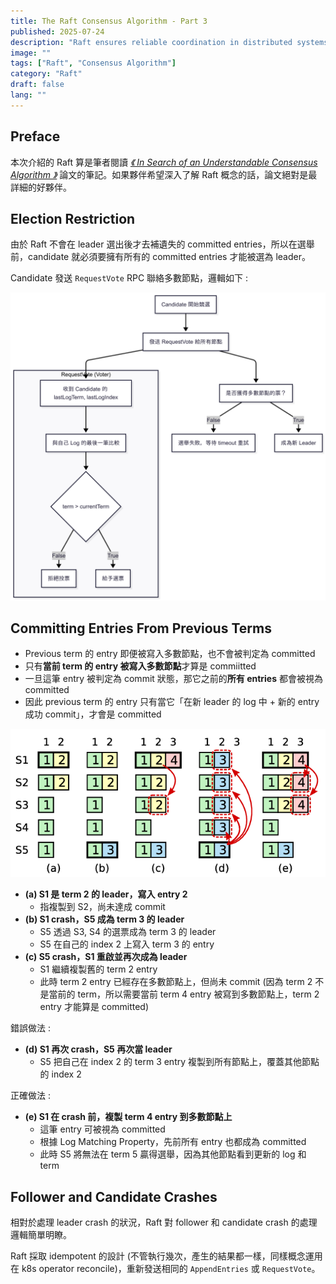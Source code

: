 ```yaml
---
title: The Raft Consensus Algorithm - Part 3
published: 2025-07-24
description: "Raft ensures reliable coordination in distributed systems through leader election, log replication, and fault tolerance."
image: ""
tags: ["Raft", "Consensus Algorithm"]
category: "Raft"
draft: false
lang: ""
---
```


## Preface

本次介紹的 Raft 算是筆者閱讀 [_《 In Search of an Understandable Consensus Algorithm 》_](https://raft.github.io/) 論文的筆記。如果夥伴希望深入了解 Raft 概念的話，論文絕對是最詳細的好夥伴。

## Election Restriction

由於 Raft 不會在 leader 選出後才去補遺失的 committed entries，所以在選舉前，candidate 就必須要擁有所有的 committed entries 才能被選為 leader。

Candidate 發送 `RequestVote` RPC 聯絡多數節點，邏輯如下 :

![request-vote](./request-vote.png)

## Committing Entries From Previous Terms

- Previous term 的 entry 即便被寫入多數節點，也不會被判定為 committed
- 只有**當前 term 的 entry 被寫入多數節點**才算是 commiitted
- 一旦這筆 entry 被判定為 commit 狀態，那它之前的**所有 entries** 都會被視為 committed
- 因此 previous term 的 entry 只有當它「在新 leader 的 log 中 + 新的 entry 成功 commit」，才會是 committed

![log-commitment](./log-commitment.png)

- **(a) S1 是 term 2 的 leader，寫入 entry 2**
  - 指複製到 S2，尚未達成 commit
- **(b) S1 crash，S5 成為 term 3 的 leader**
  - S5 透過 S3, S4 的選票成為 term 3 的 leader
  - S5 在自己的 index 2 上寫入 term 3 的 entry
- **(c) S5 crash，S1 重啟並再次成為 leader**
  - S1 繼續複製舊的 term 2 entry
  - 此時 term 2 entry 已經存在多數節點上，但尚未 commit (因為 term 2 不是當前的 term，所以需要當前 term 4 entry 被寫到多數節點上，term 2 entry 才能算是 committed)

錯誤做法 :

- **(d) S1 再次 crash，S5 再次當 leader**
  - S5 把自己在 index 2 的 term 3 entry 複製到所有節點上，覆蓋其他節點的 index 2

正確做法 :

- **(e) S1 在 crash 前，複製 term 4 entry 到多數節點上**
  - 這筆 entry 可被視為 committed
  - 根據 Log Matching Property，先前所有 entry 也都成為 committed
  - 此時 S5 將無法在 term 5 贏得選舉，因為其他節點看到更新的 log 和 term

## Follower and Candidate Crashes

相對於處理 leader crash 的狀況，Raft 對 follower 和 candidate crash 的處理邏輯簡單明瞭。

Raft 採取 idempotent 的設計 (不管執行幾次，產生的結果都一樣，同樣概念運用在 k8s operator reconcile)，重新發送相同的 `AppendEntries` 或 `RequestVote`。
